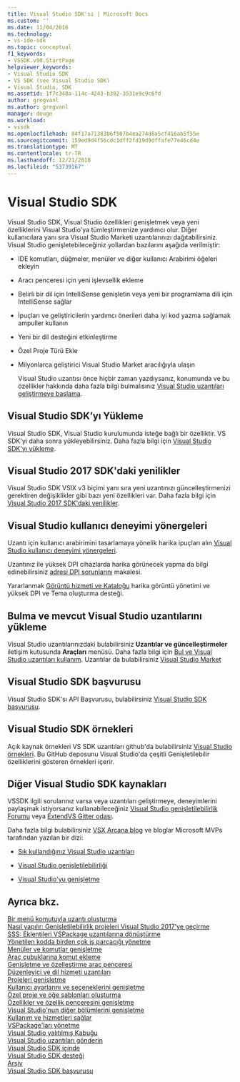 ```yaml
---
title: Visual Studio SDK'sı | Microsoft Docs
ms.custom: ''
ms.date: 11/04/2016
ms.technology:
- vs-ide-sdk
ms.topic: conceptual
f1_keywords:
- VSSDK.v90.StartPage
helpviewer_keywords:
- Visual Studio SDK
- VS SDK (see Visual Studio SDK)
- Visual Studio, SDK
ms.assetid: 1f7c348a-114c-4243-b392-3531e9c9c6fd
author: gregvanl
ms.author: gregvanl
manager: douge
ms.workload:
- vssdk
ms.openlocfilehash: 84f17a71383b6f507b4ea274d8a5cf416ab5f55e
ms.sourcegitcommit: 159ed9d4f56cdc1dff2fd19d9dffafe77e46cd4e
ms.translationtype: MT
ms.contentlocale: tr-TR
ms.lasthandoff: 12/21/2018
ms.locfileid: "53739167"
---
```

# <a name="visual-studio-sdk"></a>Visual Studio SDK
Visual Studio SDK, Visual Studio özellikleri genişletmek veya yeni özelliklerini Visual Studio'ya tümleştirmenize yardımcı olur. Diğer kullanıcılara yanı sıra Visual Studio Marketi uzantılarınızı dağıtabilirsiniz. Visual Studio genişletebileceğiniz yollardan bazılarını aşağıda verilmiştir:  
  
- IDE komutları, düğmeler, menüler ve diğer kullanıcı Arabirimi öğeleri ekleyin  
  
- Aracı penceresi için yeni işlevsellik ekleme  
  
- Belirli bir dil için IntelliSense genişletin veya yeni bir programlama dili için IntelliSense sağlar  
  
- İpuçları ve geliştiricilerin yardımcı önerileri daha iyi kod yazma sağlamak ampuller kullanın  
  
- Yeni bir dil desteğini etkinleştirme  
  
- Özel Proje Türü Ekle  
  
- Milyonlarca geliştirici Visual Studio Market aracılığıyla ulaşın  
  
  Visual Studio uzantısı önce hiçbir zaman yazdıysanız, konumunda ve bu özellikler hakkında daha fazla bilgi bulmalısınız [Visual Studio uzantıları geliştirmeye başlama](../extensibility/starting-to-develop-visual-studio-extensions.md).  
  
## <a name="install-the-visual-studio-sdk"></a>Visual Studio SDK’yı Yükleme  
 Visual Studio SDK, Visual Studio kurulumunda isteğe bağlı bir özelliktir. VS SDK'yi daha sonra yükleyebilirsiniz. Daha fazla bilgi için [Visual Studio SDK'yı yükleme](../extensibility/installing-the-visual-studio-sdk.md).  
  
## <a name="whats-new-in-the-visual-studio-2017-sdk"></a>Visual Studio 2017 SDK'daki yenilikler  
 Visual Studio SDK VSIX v3 biçimi yanı sıra yeni uzantınızı güncelleştirmenizi gerektiren değişiklikler gibi bazı yeni özellikleri var. Daha fazla bilgi için [Visual Studio 2017 SDK'daki yenilikler](../extensibility/what-s-new-in-the-visual-studio-2017-sdk.md).  
  
## <a name="visual-studio-user-experience-guidelines"></a>Visual Studio kullanıcı deneyimi yönergeleri  
 Uzantı için kullanıcı arabirimini tasarlamaya yönelik harika ipuçları alın [Visual Studio kullanıcı deneyimi yönergeleri](../extensibility/ux-guidelines/visual-studio-user-experience-guidelines.md).  
  
 Uzantınız ile yüksek DPI cihazlarda harika görünecek yapma da bilgi edinebilirsiniz [adresi DPI sorunlarını](../extensibility/addressing-dpi-issues2.md) makalesi.  
  
 Yararlanmak [Görüntü hizmeti ve Kataloğu](../extensibility/image-service-and-catalog.md) harika görüntü yönetimi ve yüksek DPI ve Tema oluşturma desteği.  
  
## <a name="find-and-install-existing-visual-studio-extensions"></a>Bulma ve mevcut Visual Studio uzantılarını yükleme  
 Visual Studio uzantılarınızdaki bulabilirsiniz **Uzantılar ve güncelleştirmeler** iletişim kutusunda **Araçları** menüsü. Daha fazla bilgi için [Bul ve Visual Studio uzantıları kullanım](../ide/finding-and-using-visual-studio-extensions.md). Uzantılar da bulabilirsiniz [Visual Studio Market](https://marketplace.visualstudio.com/)  
  
## <a name="visual-studio-sdk-reference"></a>Visual Studio SDK başvurusu  
 Visual Studio SDK'sı API Başvurusu, bulabilirsiniz [Visual Studio SDK başvurusu](../extensibility/visual-studio-sdk-reference.md).  
  
## <a name="visual-studio-sdk-samples"></a>Visual Studio SDK örnekleri  
 Açık kaynak örnekleri VS SDK uzantıları github'da bulabilirsiniz [Visual Studio örnekleri](https://aka.ms/vs2015sdksamples). Bu GitHub deposunu Visual Studio'da çeşitli Genişletilebilir özelliklerini gösteren örnekleri içerir.  
  
## <a name="other-visual-studio-sdk-resources"></a>Diğer Visual Studio SDK kaynakları  
 VSSDK ilgili sorularınız varsa veya uzantıları geliştirmeye, deneyimlerini paylaşmak istiyorsanız kullanabileceğiniz [Visual Studio genişletilebilirlik Forumu](https://social.msdn.microsoft.com/Forums/vstudio/home?forum=vsx) veya [ExtendVS Gitter odası](https://gitter.im/Microsoft/extendvs).  
  
 Daha fazla bilgi bulabilirsiniz [VSX Arcana blog](https://blogs.msdn.microsoft.com/vsx/) ve bloglar Microsoft MVPs tarafından yazılan bir dizi:  
  
-   [Sık kullandığınız Visual Studio uzantıları](http://geekswithblogs.net/sdorman/archive/2014/10/05/favorite-visual-studio-extensions.aspx)  
  
-   [Visual Studio genişletilebilirliği](http://www.visualstudioextensibility.com/overview/vs/)  
  
-   [Visual Studio'yu genişletme](http://blog.slaks.net/2013-10-18/extending-visual-studio-part-1-getting-started/)  
  
## <a name="see-also"></a>Ayrıca bkz.  
 [Bir menü komutuyla uzantı oluşturma](../extensibility/creating-an-extension-with-a-menu-command.md)   
 [Nasıl yapılır: Genişletilebilirlik projeleri Visual Studio 2017'ye geçirme](../extensibility/how-to-migrate-extensibility-projects-to-visual-studio-2017.md)   
 [SSS: Eklentileri VSPackage uzantılarına dönüştürme](../extensibility/faq-converting-add-ins-to-vspackage-extensions.md)   
 [Yönetilen kodda birden çok iş parçacığı yönetme](../extensibility/managing-multiple-threads-in-managed-code.md)   
 [Menüler ve komutlar genişletme](../extensibility/extending-menus-and-commands.md)   
 [Araç çubuklarına komut ekleme](../extensibility/adding-commands-to-toolbars.md)   
 [Genişletme ve özelleştirme araç penceresi](../extensibility/extending-and-customizing-tool-windows.md)   
 [Düzenleyici ve dil hizmeti uzantıları](../extensibility/editor-and-language-service-extensions.md)   
 [Projeleri genişletme](../extensibility/extending-projects.md)   
 [Kullanıcı ayarlarını ve seçeneklerini genişletme](../extensibility/extending-user-settings-and-options.md)   
 [Özel proje ve öğe şablonları oluşturma](../extensibility/creating-custom-project-and-item-templates.md)   
 [Özellikler ve özellik penceresini genişletme](../extensibility/extending-properties-and-the-property-window.md)   
 [Visual Studio'nun diğer bölümlerini genişletme](../extensibility/extending-other-parts-of-visual-studio.md)   
 [Kullanım ve hizmetleri sağlar](../extensibility/using-and-providing-services.md)   
 [VSPackage'ları yönetme](../extensibility/managing-vspackages.md)   
 [Visual Studio yalıtılmış Kabuğu](/visualstudio/extensibility/shell/visual-studio-isolated-shell)   
 [Visual Studio uzantıları gönderin](../extensibility/shipping-visual-studio-extensions.md)   
 [Visual Studio SDK içinde](../extensibility/internals/inside-the-visual-studio-sdk.md)   
 [Visual Studio SDK desteği](../extensibility/support-for-the-visual-studio-sdk.md)   
 [Arşiv](../extensibility/archive.md)   
 [Visual Studio SDK başvurusu](../extensibility/visual-studio-sdk-reference.md)
